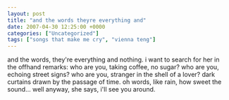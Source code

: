```yaml
---
layout: post
title: "and the words theyre everything and"
date: 2007-04-30 12:25:00 +0000
categories: ["Uncategorized"]
tags: ["songs that make me cry", "vienna teng"]
---
```


and the words, they're everything and nothing.
i want to search for her in the offhand remarks:
who are you, taking coffee, no sugar?
who are you, echoing street signs?
who are you, stranger in the shell of a lover?
dark curtains drawn by the passage of time.
oh words, like rain, how sweet the sound...
well anyway, 
she says,
i'll see you around.